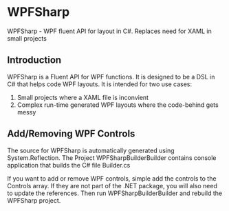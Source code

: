 WPFSharp
========

WPFSharp - WPF fluent API for layout in C#.   Replaces need for XAML in small projects

Introduction
------------

WPFSharp is a Fluent API for WPF functions.  It is designed to be a DSL in C# that helps code WPF layouts.  It is intended for two use cases:

1) Small projects where a XAML file is inconvient 
2) Complex run-time generated WPF layouts where the code-behind gets messy

Add/Removing WPF Controls
---------------------------

The source for WPFSharp is automatically generated using System.Reflection.  The Project WPFSharpBuilderBuilder contains console application that builds the C# file Builder.cs  

If you want to add or remove WPF controls, simple add the controls to the Controls array.  If they are not part of the .NET package, you will also need to update the references.  Then run WPFSharpBuilderBuilder and rebuild the WPFSharp project.


